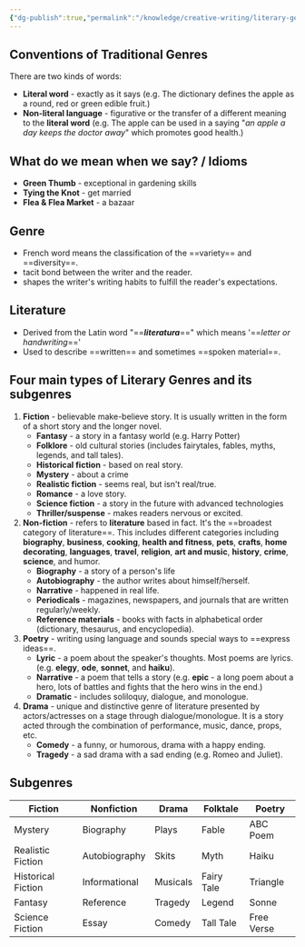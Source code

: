 ```yaml
---
{"dg-publish":true,"permalink":"/knowledge/creative-writing/literary-genres-and-conventions/"}
---
```


## Conventions of Traditional Genres
There are two kinds of words:
* **Literal word** - exactly as it says (e.g. The dictionary defines the apple as a round, red or green edible fruit.)
* **Non-literal language** - figurative or the transfer of a different meaning to the **literal word** (e.g. The apple can be used in a saying "*an apple a day keeps the doctor away*" which promotes good health.)

## What do we mean when we say? / Idioms 

* **Green Thumb** - exceptional in gardening skills
* **Tying the Knot** - get married
* **Flea & Flea Market** - a bazaar

## Genre
* French word means the classification of the ==variety== and ==diversity==.
* tacit bond between the writer and the reader.
* shapes the writer's writing habits to fulfill the reader's expectations.

## Literature
* Derived from the Latin word "==***literatura***==" which means '==*letter or handwriting*=='
* Used to describe ==written== and sometimes ==spoken material==.

## Four main types of Literary Genres and its subgenres
1. **Fiction** - believable make-believe story. It is usually written in the form of a short story and the longer novel.
	* **Fantasy** - a story in a fantasy world (e.g. Harry Potter)
	* **Folklore** - old cultural stories (includes fairytales, fables, myths, legends, and tall tales).
	* **Historical fiction** - based on real story.
	* **Mystery** - about a crime
	* **Realistic fiction** - seems real, but isn't real/true.
	* **Romance** - a love story.
	* **Science fiction** - a story in the future with advanced technologies
	* **Thriller/suspense** - makes readers nervous or excited.
2. **Non-fiction** - refers to **literature** based in fact. It's the ==broadest category of literature==. This includes different categories including **biography**, **business**, **cooking**, **health and fitness**, **pets**, **crafts**, **home decorating**, **languages**, **travel**, **religion**, **art and music**, **history**, **crime**, **science**, and humor.
	* **Biography** - a story of a person's life
	* **Autobiography** - the author writes about himself/herself.
	* **Narrative** - happened in real life.
	* **Periodicals** - magazines, newspapers, and journals that are written regularly/weekly.
	* **Reference materials** - books with facts in alphabetical order (dictionary, thesaurus, and encyclopedia).
3. **Poetry** - writing using language and sounds special ways to ==express ideas==.
	* **Lyric** - a poem about the speaker's thoughts. Most poems are lyrics. (e.g. **elegy**, **ode**, **sonnet**, and **haiku**).
	* **Narrative** - a poem that tells a story (e.g. **epic** - a long poem about a hero, lots of battles and fights that the hero wins in the end.)
	* **Dramatic** - includes soliloquy, dialogue, and monologue.
4. **Drama** - unique and distinctive genre of literature presented by actors/actresses on a stage through dialogue/monologue. It is a story acted through the combination of performance, music, dance, props, etc.
	* **Comedy** - a funny, or humorous, drama with a happy ending.
	* **Tragedy** - a sad drama with a sad ending (e.g. Romeo and Juliet).

## Subgenres

| **Fiction**        | **Nonfiction** | **Drama** | **Folktale** | **Poetry** |
| ------------------ | -------------- | --------- | ------------ | ---------- |
| Mystery            | Biography      | Plays     | Fable        | ABC Poem   |
| Realistic Fiction  | Autobiography  | Skits     | Myth         | Haiku      |
| Historical Fiction | Informational  | Musicals  | Fairy Tale   | Triangle   |
| Fantasy            | Reference      | Tragedy   | Legend       | Sonne      |
| Science Fiction    | Essay          | Comedy    | Tall Tale    | Free Verse |
